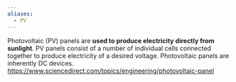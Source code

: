 ```yaml
---
aliases:
  - PV
---
```

Photovoltaic (PV) panels are **used to produce electricity directly from sunlight**. PV panels consist of a number of individual cells connected together to produce electricity of a desired voltage. Photovoltaic panels are inherently DC devices.
https://www.sciencedirect.com/topics/engineering/photovoltaic-panel